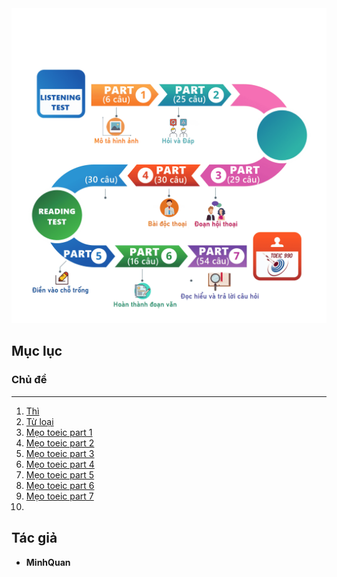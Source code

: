 <div align="center">
  <a href="https://github.com/minhquanzz1002">
    <img src="./assets/architecture.png" alt="Minhquanzz1002" />
  </a>
</div>

## Mục lục

### Chủ đề

---

1. [Thì](/topics/12-tenses/README.md)
2. [Từ loại](/topics/parts-of-speech/README.md)
3. [Mẹo toeic part 1](/topics/toeic/part-1.md)
4. [Mẹo toeic part 2](/topics/toeic/part-2.md)
5. [Mẹo toeic part 3](/topics/toeic/part-3.md)
6. [Mẹo toeic part 4](/topics/toeic/part-4.md)
7. [Mẹo toeic part 5](/topics/toeic/part-5.md)
8. [Mẹo toeic part 6](/topics/toeic/part-6.md)
9. [Mẹo toeic part 7](/topics/toeic/part-7.md)
10. [](/topics/)

## Tác giả

- **MinhQuan**